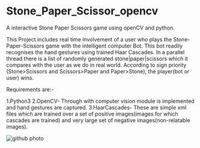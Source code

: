# Stone_Paper_Scissor_opencv

A interactive Stone Paper Scissors game using openCV and python.

This Project includes real time involvement of a user who plays the Stone-Paper-Scissors game with the intelligent computer Bot. This bot readily recognises the hand gestures using trained Haar Cascades. In a parallel thread there is a list of randomly generated stone|paper|scissors which it compares with the user as we do in real world. According to sign priority (Stone>Scissors and Scissors>Paper and Paper>Stone), the player(bot or user) wins.

Requirements are:-

1.Python3
2.OpenCV- Through with computer vision module is implemented and hand gestures are captured.
3.HaarCascades- These are simple xml files which are trained over a set of positive images(images for which cascades are trained) and very large set of negative images(non-relatable images).

![github photo](https://user-images.githubusercontent.com/65106015/121936242-0ab6a680-cd67-11eb-80af-312c5a7722ad.png)
